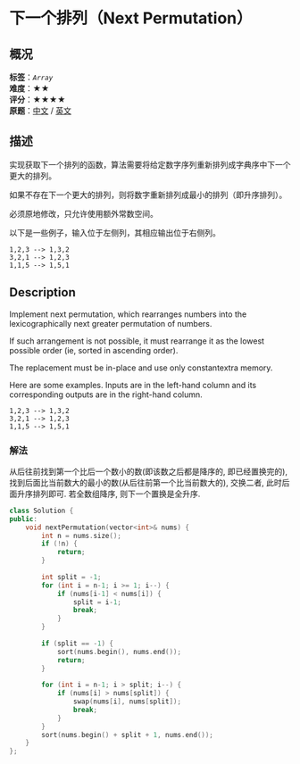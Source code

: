 # 下一个排列（Next Permutation）
## 概况
**标签**：*`Array`*<br>
**难度**：★★<br>
**评分**：★★★★<br>
**原题**：[中文](https://leetcode-cn.com/problems/next-permutation) / [英文](https://leetcode.com/problems/next-permutation)

## 描述
实现获取下一个排列的函数，算法需要将给定数字序列重新排列成字典序中下一个更大的排列。

如果不存在下一个更大的排列，则将数字重新排列成最小的排列（即升序排列）。

必须原地修改，只允许使用额外常数空间。

以下是一些例子，输入位于左侧列，其相应输出位于右侧列。

```
1,2,3 --> 1,3,2
3,2,1 --> 1,2,3
1,1,5 --> 1,5,1
```

## Description
Implement next permutation, which rearranges numbers into the lexicographically next greater permutation of numbers.

If such arrangement is not possible, it must rearrange it as the lowest possible order (ie, sorted in ascending order).

The replacement must be in-place and use only constantextra memory.

Here are some examples. Inputs are in the left-hand column and its corresponding outputs are in the right-hand column.

```
1,2,3 --> 1,3,2
3,2,1 --> 1,2,3
1,1,5 --> 1,5,1
```


### 解法
从后往前找到第一个比后一个数小的数(即该数之后都是降序的, 即已经置换完的), 找到后面比当前数大的最小的数(从后往前第一个比当前数大的), 交换二者, 此时后面升序排列即可. 若全数组降序, 则下一个置换是全升序.
```c++
class Solution {
public:
    void nextPermutation(vector<int>& nums) {
        int n = nums.size();
        if (!n) {
            return;
        }
        
        int split = -1;
        for (int i = n-1; i >= 1; i--) {
            if (nums[i-1] < nums[i]) {
                split = i-1;
                break;
            }
        }
        
        if (split == -1) {
            sort(nums.begin(), nums.end());
            return;
        }
        
        for (int i = n-1; i > split; i--) {
            if (nums[i] > nums[split]) {
                swap(nums[i], nums[split]);
                break;
            }
        }
        sort(nums.begin() + split + 1, nums.end());
    }
};
```